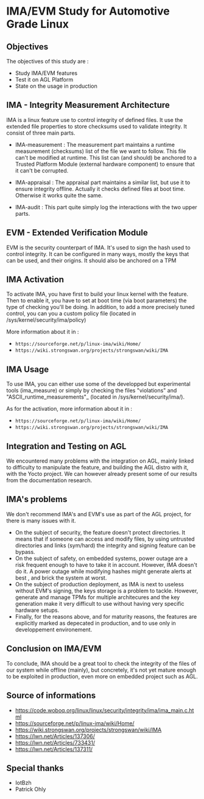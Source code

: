 # IMA/EVM Study for Automotive Grade Linux

## Objectives
The objectives of this study are :
- Study IMA/EVM features
- Test it on AGL Platform
- State on the usage in production

## IMA - Integrity Measurement Architecture
IMA is a linux feature use to control integrity of defined files. It use the extended file properties to
store checksums used to validate integrity. It consist of three main parts.

- IMA-measurement : The measurement part maintains a runtime measurement (checksums) list of the file we want to follow. This file
can't be modified at runtime. This list can (and should) be anchored to a Trusted Platform Module (external
hardware component) to ensure that it can't be corrupted.

- IMA-appraisal : The appraisal part maintains a similar list, but use it to ensure integrity offline. Actually it checks
defined files at boot time. Otherwise it works quite the same.

- IMA-audit : This part quite simply log the interactions with the two upper parts.

## EVM - Extended Verification Module
EVM is the security counterpart of IMA. It's used to sign the hash used to control integrity. It can be
configured in many ways, mostly the keys that can be used, and their origins. It should also be anchored on
a TPM

## IMA Activation
To activate IMA, you have first to build your linux kernel with the feature. Then to enable it, you have
to set at boot time (via boot parameters) the type of checking you'll be doing. In addition, to add a more
precisely tuned control, you can you a custom policy file (located in /sys/kernel/security/ima/policy)

More information about it in :
- `https://sourceforge.net/p/linux-ima/wiki/Home/`
- `https://wiki.strongswan.org/projects/strongswan/wiki/IMA`

## IMA Usage
To use IMA, you can either use some of the developped but experimental tools (ima_measure) or simply by
checking the files "violations" and "ASCII_runtime_measurements"_ (located in /sys/kernel/security/ima/).

As for the activation, more information about it in :
- `https://sourceforge.net/p/linux-ima/wiki/Home/`
- `https://wiki.strongswan.org/projects/strongswan/wiki/IMA`

## Integration and Testing on AGL
We encountered many problems with the integration on AGL, mainly linked to difficulty to manipulate the feature,
and building the AGL distro with it, with the Yocto project. We can however already present some of our results
from the documentation research.


## IMA's problems
We don't recommend IMA's and EVM's use as part of the AGL project, for there is many issues with it.
- On the subject of security, the feature doesn't protect directories. It means that if someone can access
and modify files, by using untrusted directories and links (sym/hard) the integrity and signing feature can
be bypass.
- On the subject of safety, on embedded systems, power outage are a risk frequent enough to have to take it
in account. However, IMA doesn't do it. A power outage while modifying hashes might generate alerts at best
, and brick the system at worst.
- On the subject of production deployment, as IMA is next to useless without EVM's signing, the keys storage
is a problem to tackle. However, generate and manage TPMs for multiple architecures and the key generation
make it very difficult to use without having very specific hardware setups.
- Finally, for the reasons above, and for maturity reasons, the features are explicitly marked as depecated
in production, and to use only in developpement environement.

## Conclusion on IMA/EVM

To conclude, IMA should be  a great tool to check the integrity of the files of our system while offline (mainly),
but concretely, it's not yet mature enough to be exploited in production, even more on embedded
project such as AGL.

## Source of informations
- https://code.woboq.org/linux/linux/security/integrity/ima/ima_main.c.html
- https://sourceforge.net/p/linux-ima/wiki/Home/
- https://wiki.strongswan.org/projects/strongswan/wiki/IMA
- https://lwn.net/Articles/137306/
- https://lwn.net/Articles/733431/
- https://lwn.net/Articles/137311/

## Special thanks
- IotBzh
- Patrick Ohly
